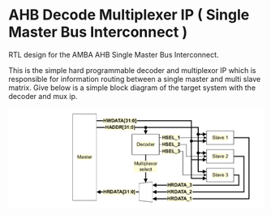 # AHB Decode Multiplexer IP ( Single Master Bus Interconnect )
RTL design for the AMBA AHB Single Master Bus Interconnect.

This is the simple hard programmable decoder and multiplexor IP which is responsible for information routing between a single master and multi slave matrix. Give below is a simple block diagram of the target system with the decoder and mux ip.

![](/assets/Screenshot_from_2020-12-05_18-43-15.png)
